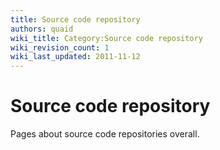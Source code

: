 ```yaml
---
title: Source code repository
authors: quaid
wiki_title: Category:Source code repository
wiki_revision_count: 1
wiki_last_updated: 2011-11-12
---
```


# Source code repository

Pages about source code repositories overall.
